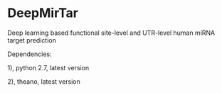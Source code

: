 # DeepMirTar
Deep learning based functional site-level and UTR-level human miRNA target prediction

Dependencies:

1), python 2.7, latest version

2), theano, latest version
